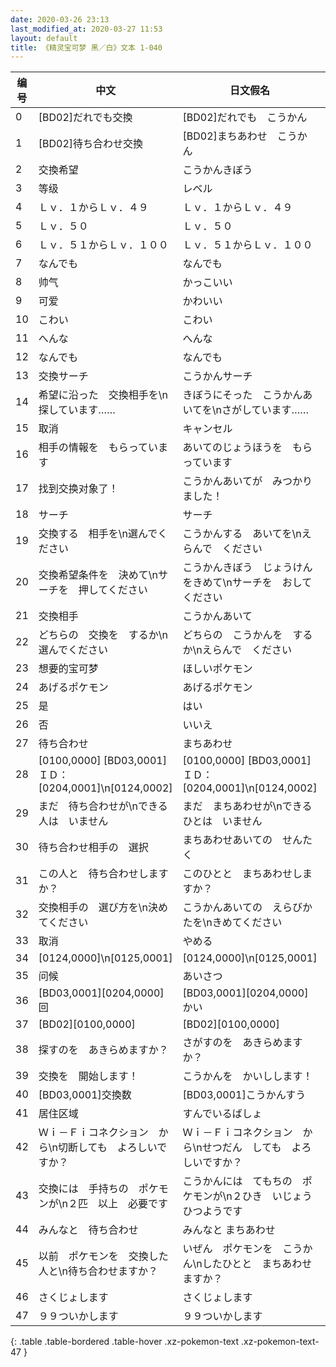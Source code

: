 ```yaml
---
date: 2020-03-26 23:13
last_modified_at: 2020-03-27 11:53
layout: default
title: 《精灵宝可梦 黑／白》文本 1-040
---
```

| 编号 | 中文 | 日文假名 | 日文汉字 |
| ---- | ---- | ---- | --- |
| 0 | [BD02]だれでも交換 | [BD02]だれでも　こうかん | [BD02]だれでも交換 |
| 1 | [BD02]待ち合わせ交換 | [BD02]まちあわせ　こうかん | [BD02]待ち合わせ交換 |
| 2 | 交換希望 | こうかんきぼう | 交換希望 |
| 3 | 等级 | レベル | レベル |
| 4 | Ｌｖ．１からＬｖ．４９ | Ｌｖ．１からＬｖ．４９ | Ｌｖ．１からＬｖ．４９ |
| 5 | Ｌｖ．５０ | Ｌｖ．５０ | Ｌｖ．５０ |
| 6 | Ｌｖ．５１からＬｖ．１００ | Ｌｖ．５１からＬｖ．１００ | Ｌｖ．５１からＬｖ．１００ |
| 7 | なんでも | なんでも | なんでも |
| 8 | 帅气 | かっこいい | かっこいい |
| 9 | 可爱 | かわいい | かわいい |
| 10 | こわい | こわい | こわい |
| 11 | へんな | へんな | へんな |
| 12 | なんでも | なんでも | なんでも |
| 13 | 交換サーチ | こうかんサーチ | 交換サーチ |
| 14 | 希望に沿った　交換相手を\n探しています…… | きぼうにそった　こうかんあいてを\nさがしています…… | 希望に沿った　交換相手を\n探しています…… |
| 15 | 取消 | キャンセル | キャンセル |
| 16 | 相手の情報を　もらっています | あいてのじょうほうを　もらっています | 相手の情報を　もらっています |
| 17 | 找到交换对象了！ | こうかんあいてが　みつかりました！ | 交換相手が　みつかりました！ |
| 18 | サーチ | サーチ | サーチ |
| 19 | 交換する　相手を\n選んでください | こうかんする　あいてを\nえらんで　ください | 交換する　相手を\n選んでください |
| 20 | 交換希望条件を　決めて\nサーチを　押してください | こうかんきぼう　じょうけんをきめて\nサーチを　おしてください | 交換希望条件を　決めて\nサーチを　押してください |
| 21 | 交換相手 | こうかんあいて | 交換相手 |
| 22 | どちらの　交換を　するか\n選んでください | どちらの　こうかんを　するか\nえらんで　ください | どちらの　交換を　するか\n選んでください |
| 23 | 想要的宝可梦 | ほしいポケモン | ほしいポケモン |
| 24 | あげるポケモン | あげるポケモン | あげるポケモン |
| 25 | 是 | はい | はい |
| 26 | 否 | いいえ | いいえ |
| 27 | 待ち合わせ | まちあわせ | 待ち合わせ |
| 28 | [0100,0000] [BD03,0001]ＩＤ：[0204,0001]\n[0124,0002] | [0100,0000] [BD03,0001]ＩＤ：[0204,0001]\n[0124,0002] | [0100,0000] [BD03,0001]ＩＤ：[0204,0001]\n[0124,0002] |
| 29 | まだ　待ち合わせが\nできる　人は　いません | まだ　まちあわせが\nできる　ひとは　いません | まだ　待ち合わせが\nできる　人は　いません |
| 30 | 待ち合わせ相手の　選択 | まちあわせあいての　せんたく | 待ち合わせ相手の　選択 |
| 31 | この人と　待ち合わせしますか？ | このひとと　まちあわせしますか？ | この人と　待ち合わせしますか？ |
| 32 | 交換相手の　選び方を\n決めてください | こうかんあいての　えらびかたを\nきめてください | 交換相手の　選び方を\n決めてください |
| 33 | 取消 | やめる | やめる |
| 34 | [0124,0000]\n[0125,0001] | [0124,0000]\n[0125,0001] | [0124,0000]\n[0125,0001] |
| 35 | 问候 | あいさつ | あいさつ |
| 36 | [BD03,0001][0204,0000]回 | [BD03,0001][0204,0000]かい | [BD03,0001][0204,0000]回 |
| 37 | [BD02][0100,0000] | [BD02][0100,0000] | [BD02][0100,0000] |
| 38 | 探すのを　あきらめますか？ | さがすのを　あきらめますか？ | 探すのを　あきらめますか？ |
| 39 | 交換を　開始します！ | こうかんを　かいしします！ | 交換を　開始します！ |
| 40 | [BD03,0001]交換数 | [BD03,0001]こうかんすう | [BD03,0001]交換数 |
| 41 | 居住区域 | すんでいるばしょ | 住んでいる場所 |
| 42 | Ｗｉ－Ｆｉコネクション　から\n切断しても　よろしいですか？ | Ｗｉ－Ｆｉコネクション　から\nせつだん　しても　よろしいですか？ | Ｗｉ－Ｆｉコネクション　から\n切断しても　よろしいですか？ |
| 43 | 交換には　手持ちの　ポケモンが\n２匹　以上　必要です | こうかんには　てもちの　ポケモンが\n２ひき　いじょう　ひつようです | 交換には　手持ちの　ポケモンが\n２匹　以上　必要です |
| 44 | みんなと　待ち合わせ | みんなと まちあわせ | みんなと　待ち合わせ |
| 45 | 以前　ポケモンを　交換した人と\n待ち合わせますか？ | いぜん　ポケモンを　こうかん\nしたひとと　まちあわせますか？ | 以前　ポケモンを　交換した人と\n待ち合わせますか？ |
| 46 | さくじょします | さくじょします | さくじょします |
| 47 | ９９ついかします | ９９ついかします | ９９ついかします |
{: .table .table-bordered .table-hover .xz-pokemon-text .xz-pokemon-text-47 }